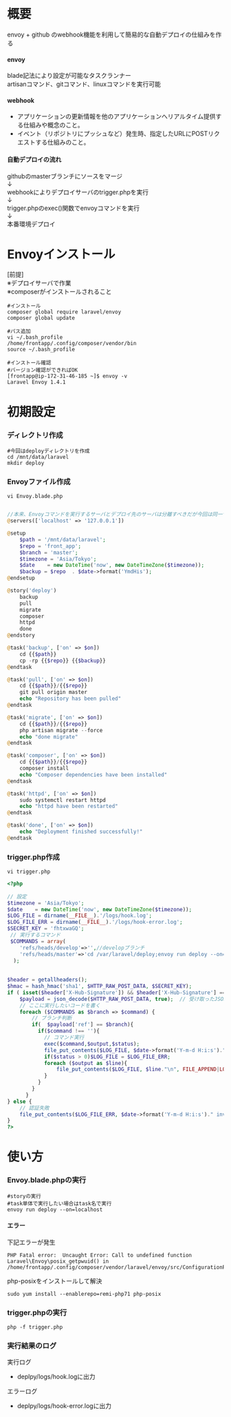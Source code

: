 # 概要
envoy + github のwebhook機能を利用して簡易的な自動デプロイの仕組みを作る
#### envoy
blade記法により設定が可能なタスクランナー  
artisanコマンド、gitコマンド、linuxコマンドを実行可能  

#### webhook
- アプリケーションの更新情報を他のアプリケーションへリアルタイム提供する仕組みや概念のこと。  
- イベント（リポジトリにプッシュなど）発生時、指定したURLにPOSTリクエストする仕組みのこと。

#### 自動デプロイの流れ
githubのmasterブランチにソースをマージ  
↓  
webhookによりデプロイサーバのtrigger.phpを実行  
↓  
trigger.phpのexec()関数でenvoyコマンドを実行  
↓  
本番環境デプロイ  

# Envoyインストール  
[前提]  
※デプロイサーバで作業  
※composerがインストールされること 
```
#インストール
composer global require laravel/envoy
composer global update

#パス追加
vi ~/.bash_profile
/home/frontapp/.config/composer/vendor/bin
source ~/.bash_profile

#インストール確認
#バージョン確認ができればOK
[frontapp@ip-172-31-46-185 ~]$ envoy -v
Laravel Envoy 1.4.1
```

# 初期設定
### ディレクトリ作成
```
#今回はdeployディレクトリを作成
cd /mnt/data/laravel
mkdir deploy
```
### Envoyファイル作成
```
vi Envoy.blade.php
```
```php

//本来、Envoyコマンドを実行するサーバとデプロイ先のサーバは分離すべきだが今回は同一サーバで実行
@servers(['localhost' => '127.0.0.1'])

@setup
    $path = '/mnt/data/laravel';
    $repo = 'front_app';
    $branch = 'master';
    $timezone = 'Asia/Tokyo';
    $date    = new DateTime('now', new DateTimeZone($timezone));
    $backup = $repo  . $date->format('YmdHis');
@endsetup

@story('deploy')
    backup
    pull
    migrate
    composer
    httpd
    done
@endstory

@task('backup', ['on' => $on])
    cd {{$path}}
    cp -rp {{$repo}} {{$backup}}
@endtask

@task('pull', ['on' => $on])
    cd {{$path}}/{{$repo}}
    git pull origin master
    echo "Repository has been pulled"
@endtask

@task('migrate', ['on' => $on])
    cd {{$path}}/{{$repo}}
    php artisan migrate --force
    echo "done migrate"
@endtask

@task('composer', ['on' => $on])
    cd {{$path}}/{{$repo}}
    composer install
    echo "Composer dependencies have been installed"
@endtask

@task('httpd', ['on' => $on])
    sudo systemctl restart httpd
    echo "httpd have been restarted"
@endtask

@task('done', ['on' => $on])
    echo "Deployment finished successfully!"
@endtask
```
### trigger.php作成
```
vi trigger.php
```
```php
<?php
 
// 設定
$timezone = 'Asia/Tokyo';
$date    = new DateTime('now', new DateTimeZone($timezone));
$LOG_FILE = dirname(__FILE__).'/logs/hook.log';
$LOG_FILE_ERR = dirname(__FILE__).'/logs/hook-error.log';
$SECRET_KEY = 'fhtxwaGQ';
 // 実行するコマンド
 $COMMANDS = array(
    'refs/heads/develop'=>'',//developブランチ
    'refs/heads/master'=>'cd /var/laravel/deploy;envoy run deploy --on=localhost' // masterブランチ
  );
 
 
$header = getallheaders();
$hmac = hash_hmac('sha1', $HTTP_RAW_POST_DATA, $SECRET_KEY);
if ( isset($header['X-Hub-Signature']) && $header['X-Hub-Signature'] === 'sha1='.$hmac ) {
    $payload = json_decode($HTTP_RAW_POST_DATA, true);  // 受け取ったJSONデータ
    // ここに実行したいコードを書く
    foreach ($COMMANDS as $branch => $command) {
        // ブランチ判断
        if(  $payload['ref'] == $branch){
          if($command !== ''){
            // コマンド実行
            exec($command,$output,$status);
            file_put_contents($LOG_FILE, $date->format('Y-m-d H:i:s')." ".$_SERVER['REMOTE_ADDR']." ".$branch." ".$payload['commits'][0]['message']."\n", FILE_APPEND|LOCK_EX);
            if($status > 0)$LOG_FILE = $LOG_FILE_ERR;
            foreach ($output as $line){
                file_put_contents($LOG_FILE, $line."\n", FILE_APPEND|LOCK_EX);
            }
          }
        }
      }
} else {
    // 認証失敗
    file_put_contents($LOG_FILE_ERR, $date->format('Y-m-d H:i:s')." invalid access: ".$_SERVER['REMOTE_ADDR']."\n", FILE_APPEND|LOCK_EX);
}
?>
```


# 使い方  
### Envoy.blade.phpの実行 
```
#storyの実行
#task単体で実行したい場合はtask名で実行
envoy run deploy --on=localhost
```
#### エラー
下記エラーが発生
```
PHP Fatal error:  Uncaught Error: Call to undefined function Laravel\Envoy\posix_getpwuid() in /home/frontapp/.config/composer/vendor/laravel/envoy/src/ConfigurationParser.php:63
```
php-posixをインストールして解決
```
sudo yum install --enablerepo=remi-php71 php-posix
```

### trigger.phpの実行
```
php -f trigger.php
```

### 実行結果のログ
実行ログ
* deplpy/logs/hook.logに出力

エラーログ
* deplpy/logs/hook-error.logに出力